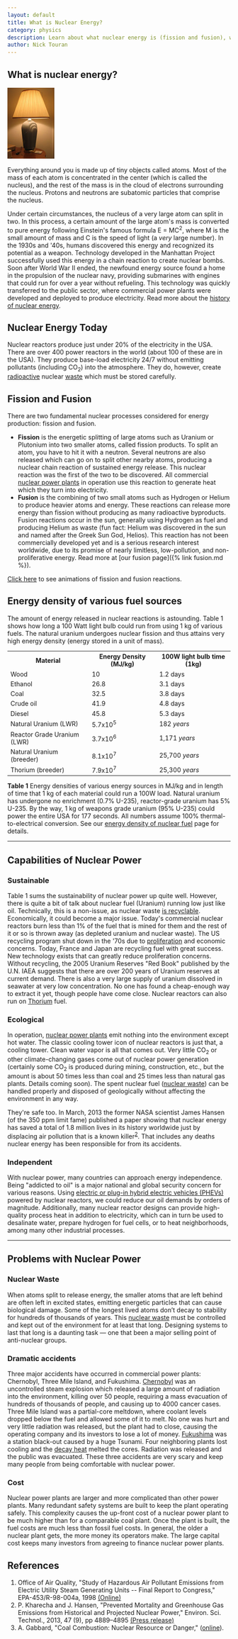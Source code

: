 ```yaml
---
layout: default
title: What is Nuclear Energy?
category: physics
description: Learn about what nuclear energy is (fission and fusion), were it comes from, and how it is harnessed. Also discusses basic pros and cons of nuclear reactors.
author: Nick Touran
---
```


<div class="row">
<div class="col-md-8" markdown="1">
    
## What is nuclear energy? 

<div class="float-end"><img src="img/lamp.jpg" alt="A lamp" title="A Lamp" /></div>

Everything around you is made up of tiny objects called atoms. Most of the mass of each atom is
concentrated in the center (which is called the nucleus), and the rest of the mass is in the cloud
of electrons surrounding the nucleus. Protons and neutrons are subatomic particles that comprise the
nucleus. 

Under certain circumstances, the nucleus of a very large atom can split in two. In this process, a
certain amount of the large atom's mass is converted to pure energy following Einstein's famous
formula E = MC<sup>2</sup>, where M is the small amount of mass and C is the speed of light (a
*very* large number). In the 1930s and '40s, humans discovered this energy and recognized its
potential as a weapon. Technology developed in the Manhattan Project successfully used this energy
in a chain reaction to create nuclear bombs. Soon after World War II ended, the newfound energy
source found a home in the propulsion of the nuclear navy, providing submarines with engines that
could run for over a year without refueling. This technology was quickly transferred to the public
sector, where commercial power plants were developed and deployed to produce electricity. Read more
about the <a href="{% link history.md %}"> history of nuclear energy</a>. 

## Nuclear Energy Today

Nuclear reactors produce just under 20% of the electricity in the USA. There are over 400 power
reactors in the world (about 100 of these are in the USA). They produce base-load electricity 24/7
without emitting pollutants (including CO<sub>2</sub>) into the atmosphere. They do, however, create
<a href="{% link radioactivity.md %}">radioactive</a> nuclear <a
href="{% link waste.md %}">waste</a> which must be stored carefully. 

</div>

</div>

<div class="row">
<div class="col-md-6" markdown="1">
<a name="components"></a> 

## Fission and Fusion

There are two fundamental nuclear processes considered for energy production: fission and fusion. 

* **Fission** is the energetic splitting of large atoms such as Uranium or Plutonium into two
  smaller atoms, called fission products. To split an atom, you have to hit it with a neutron.
  Several neutrons are also released which can go on to split other nearby atoms, producing a nuclear
  chain reaction of sustained energy release. This nuclear reaction was the first of the two to be
  discovered. All commercial <a href="{% link reactors.md %}">nuclear power plants</a> in operation
  use this reaction to generate heat which they turn into electricity.
* **Fusion** is the combining of two small atoms such as Hydrogen or Helium to produce heavier atoms
  and energy. These reactions can release more energy than fission without producing as many
  radioactive byproducts. Fusion reactions occur in the sun, generally using Hydrogen as fuel and
  producing Helium as waste (fun fact: Helium was discovered in the sun and named after the Greek Sun
  God, Helios). This reaction has not been commercially developed yet and is a serious research
  interest worldwide, due to its promise of nearly limitless, low-pollution, and non-proliferative
  energy. Read more at [our fusion page]({% link fusion.md %}).

          
<a href="{% link reaction-animations.md %}">Click here</a> to see animations of fission and fusion reactions. 

</div>
<div class="col-md-6" markdown="1">

## Energy density of various fuel sources

The amount of energy released in nuclear reactions is astounding. Table 1 shows how long a 100 Watt
light bulb could run from using 1 kg of various fuels. The natural uranium undergoes nuclear fission
and thus attains very high energy density (energy stored in a unit of mass).

<table class="table table-striped">
<tr><th>Material</th><th >Energy Density (MJ/kg)</th><th >100W light bulb time (1kg)</th></tr>
<tr><td>Wood</td><td>10</td><td>1.2 days</td></tr>
<tr><td>Ethanol</td><td>26.8</td><td>3.1 days</td></tr>
<tr><td>Coal</td><td>32.5</td><td>3.8 days</td></tr>
<tr><td>Crude oil</td><td>41.9</td><td>4.8 days</td></tr>
<tr><td>Diesel</td><td>45.8</td><td>5.3 days</td></tr>
<tr><td>Natural Uranium (LWR)</td><td>5.7x10<sup>5</sup></td><td>182 <em>years</em></td></tr>
<tr><td>Reactor Grade Uranium (LWR)</td><td>3.7x10<sup>6</sup></td><td>1,171 <em>years</em></td></tr>
<tr><td>Natural Uranium (breeder)</td><td>8.1x10<sup>7</sup></td><td>25,700 <em>years</em></td></tr>
<tr><td>Thorium (breeder)</td><td>7.9x10<sup>7</sup></td><td>25,300 <em>years</em></td></tr>
</table>
<p class="caption"><strong>Table 1</strong> Energy densities of various energy sources in MJ/kg and
in length of time that 1 kg of each material could run a 100W load. Natural uranium has undergone no
enrichment (0.7% U-235), reactor-grade uranium has 5% U-235. By the way, 1 kg of weapons grade
uranium (95% U-235) could power the entire USA for 177 seconds. All numbers assume 100%
thermal-to-electrical conversion. See our <a href="{% link energy-density.md %}">energy
density of nuclear fuel</a> page for details.</p>   
</div>
</div>

<hr/>
<div class="row">
<h2 class="text-center">Capabilities of Nuclear Power</h2>
<div class="col-md-4" markdown="1">
<h3 class="text-center">Sustainable</h3>

Table 1 sums the sustainability of nuclear power up quite well. However, there is quite a bit of
talk about nuclear fuel (Uranium) running low just like oil. Technically, this is a non-issue, as
nuclear waste <a href="{% link recycling.md %}">is recyclable</a>. Economically, it could become a
major issue. Today's commercial nuclear reactors burn less than 1% of the fuel that is mined for
them and the rest of it or so is thrown away (as depleted uranium and nuclear waste). The US
recycling program shut down in the '70s due to <a
href="{% link non-proliferation.md %}">proliferation</a> and economic concerns. Today, France and Japan
are recycling fuel with great success. New technology exists that can greatly reduce proliferation
concerns. Without recycling, the 2005 Uranium Reserves "Red Book" published by the U.N. IAEA
suggests that there are over 200 years of Uranium reserves at current demand. There is also a very
large supply of uranium dissolved in seawater at very low concentration. No one has found a
cheap-enough way to extract it yet, though people have come close. Nuclear reactors can also run on
<a href="{% link thorium.md %}">Thorium</a> fuel. 
</div>

<div class="col-md-4" markdown="1">
<h3 class="text-center">Ecological</h3>


In operation, <a href="{% link reactors.md %}">nuclear power plants</a> emit nothing into the
environment except hot water. The classic cooling tower icon of nuclear reactors is just that, a
cooling tower. Clean water vapor is all that comes out. Very little CO<sub>2</sub> or other
climate-changing gases come out of nuclear power generation (certainly some CO<sub>2</sub> is
produced during mining, construction, etc., but the amount is about 50 times less than coal and 25
times less than natural gas plants. Details coming soon). The spent nuclear fuel (<a
href="{% link waste.md %}">nuclear waste</a>) can be handled properly and disposed of geologically
without affecting the environment in any way. 

They're safe too. In March, 2013 the former NASA scientist James Hansen (of the 350 ppm limit fame)
published a paper showing that nuclear energy has saved a total of 1.8 million lives in its history
worldwide just by displacing air pollution that is a known killer<sup><a
href="{% link nuclear-energy.md %}#references">2</a></sup>. That includes any deaths nuclear energy has
been responsible for from its accidents. 
</div>

<div class="col-md-4" markdown="1">
<h3 class="text-center">Independent</h3>

With nuclear power, many countries can approach energy independence. Being &quot;addicted to
oil&quot; is a major national and global security  concern for various reasons. Using <a
href="{% link phev.md %}">electric or plug-in hybrid electric vehicles (PHEVs)</a> powered by
nuclear reactors, we could reduce our oil demands by orders of magnitude. Additionally, many nuclear
reactor designs can provide high-quality process heat in addition to electricity, which can in turn
be used to desalinate water, prepare hydrogen for fuel cells, or to heat neighborhoods, among many
other industrial processes. 
 
          
</div> 
</div>

<hr/>


<div class="row">
<h2 class="text-center">Problems with Nuclear Power</h2>
<div class="col-md-4" markdown="1">
<h3 class="text-center">Nuclear Waste</h3>

When atoms split to release energy, the smaller atoms that are left behind are often left in excited
states, emitting energetic particles that can cause biological damage. Some of the longest lived
atoms don&rsquo;t decay to stability for hundreds of thousands of years. This <a
href="{% link waste.md %}">nuclear waste</a> must be controlled and kept out of the environment for
at least that long. Designing systems to last that long is a daunting task &mdash; one that been a
major selling point of anti-nuclear groups. 

</div>

<div class="col-md-4" markdown="1">
<h3 class="text-center">Dramatic accidents</h3>
Three major accidents have occurred in commercial power plants: Chernobyl, Three Mile Island, and
Fukushima. <a href="{% link chernobyl-main.html %}">Chernobyl</a> was an uncontrolled steam explosion which released a
large amount of radiation into the environment, killing over 50 people, requiring a mass evacuation
of hundreds of thousands of people, and causing up to 4000 cancer cases. Three Mile Island was a
partial-core meltdown, where coolant levels dropped below the fuel and allowed some of it to melt.
No one was hurt and very little radiation was released, but the plant had to close, causing the
operating company and its investors to lose a lot of money. <a
href="{% link fukushima.html %}">Fukushima</a> was a station black-out caused by a huge Tsunami. Four
neighboring plants lost cooling and the <a href="{% link decay-heat.html %}">decay heat</a> melted the
cores. Radiation was released and the public was evacuated. These three accidents are very scary and
keep many people from being comfortable with nuclear power. 

</div>

<div class="col-md-4" markdown="1">
<h3 class="text-center">Cost</h3>
Nuclear power plants are larger and more complicated than other power plants. Many redundant safety
systems are built to keep the plant operating safely. This complexity causes the up-front cost of a
nuclear power plant to be much higher than for a comparable coal plant. Once the plant is built, the
fuel costs are much less than fossil fuel costs. In general, the older a nuclear plant gets, the
more money its operators make. The large capital cost keeps many investors from agreeing to finance
nuclear power plants. 

</div>

</div>

<div class="row">
<div class="col-md-12" markdown="1">
<h2>References</h2>

1. Office of Air Quality, "Study of Hazardous Air Pollutant Emissions from Electric Utility Steam Generating Units -- Final Report to Congress," EPA-453/R-98-004a, 1998 <a href="https://www.epa.gov/mats/study-hazardous-air-pollutant-emissions-electric-utility-steam-generating-units-final-report">(Online)</a>
2. P. Kharecha and J. Hansen, "Prevented Mortality and Greenhouse Gas Emissions from Historical and Projected Nuclear Power," Environ. Sci. Technol., 2013, 47 (9), pp 4889–4895 <a href="http://pubs.acs.org/doi/abs/10.1021/es3051197">(Press release)</a>
3. A. Gabbard, &quot;Coal Combustion: Nuclear Resource or Danger,&quot; (<a href="https://www.nrc.gov/docs/ML0932/ML093280447.pdf">online</a>). 

</div>
</div>

